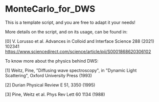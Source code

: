 # MonteCarlo_for_DWS


This is a template script, and you are free to adapt it your needs!

More details on the script, and on its usage, can be found in: 

[0] V. Lorusso et al. Advances in Colloid and Interface Science 288 (2021) 102341
https://www.sciencedirect.com/science/article/pii/S0001868620306102

To know more about the physics behind DWS:

[1] Weitz, Pine, "Diffusing wave spectroscopy", in "Dynamic Light Scattering", Oxford University Press (1993)

[2] Durian Physical Review E 51, 3350 (1995)

[3] Pine, Weitz et al. Phys Rev Lett 60 1134 (1988)

